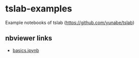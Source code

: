 # tslab-examples
Example notebooks of tslab (https://github.com/yunabe/tslab)

## nbviewer links
- [basics.ipynb](https://nbviewer.jupyter.org/github/yunabe/tslab-examples/blob/master/notebooks/basics.ipynb)
